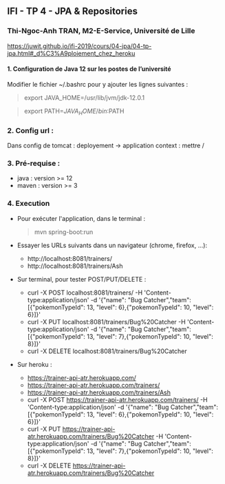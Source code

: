 ## IFI - TP 4 - JPA & Repositories

### Thi-Ngoc-Anh TRAN, M2-E-Service, Université de Lille

https://juwit.github.io/ifi-2019/cours/04-jpa/04-tp-jpa.html#_d%C3%A9ploiement_chez_heroku

#### 1. Configuration de Java 12 sur les postes de l’université
Modifier le fichier ~/.bashrc pour y ajouter les lignes suivantes :

> export JAVA_HOME=/usr/lib/jvm/jdk-12.0.1

> export PATH=$JAVA_HOME/bin:$PATH

### 2. Config url :
Dans config de tomcat : deployement -> application context : mettre /


### 3. Pré-requise : 
- java : version >= 12
- maven : version >= 3

### 4. Execution
- Pour exécuter l'application, dans le terminal :

    > mvn spring-boot:run

- Essayer les URLs suivants dans un navigateur (chrome, firefox, ...):
    + http://localhost:8081/trainers/ 
    + http://localhost:8081/trainers/Ash

- Sur terminal, pour tester POST/PUT/DELETE : 
    + curl -X POST localhost:8081/trainers/ -H 'Content-type:application/json' -d '{"name": "Bug Catcher","team": [{"pokemonTypeId": 13, "level": 6},{"pokemonTypeId": 10, "level": 6}]}'
    + curl -X PUT localhost:8081/trainers/Bug%20Catcher -H 'Content-type:application/json' -d '{"name": "Bug Catcher","team": [{"pokemonTypeId": 13, "level": 7},{"pokemonTypeId": 10, "level": 8}]}'
    + curl -X DELETE localhost:8081/trainers/Bug%20Catcher

- Sur heroku :
    + https://trainer-api-atr.herokuapp.com/
    + https://trainer-api-atr.herokuapp.com/trainers/
    + https://trainer-api-atr.herokuapp.com/trainers/Ash
    + curl -X POST https://trainer-api-atr.herokuapp.com/trainers/ -H 'Content-type:application/json' -d '{"name": "Bug Catcher","team": [{"pokemonTypeId": 13, "level": 6},{"pokemonTypeId": 10, "level": 6}]}'
    + curl -X PUT https://trainer-api-atr.herokuapp.com/trainers/Bug%20Catcher -H 'Content-type:application/json' -d '{"name": "Bug Catcher","team": [{"pokemonTypeId": 13, "level": 7},{"pokemonTypeId": 10, "level": 8}]}'
    + curl -X DELETE https://trainer-api-atr.herokuapp.com/trainers/Bug%20Catcher